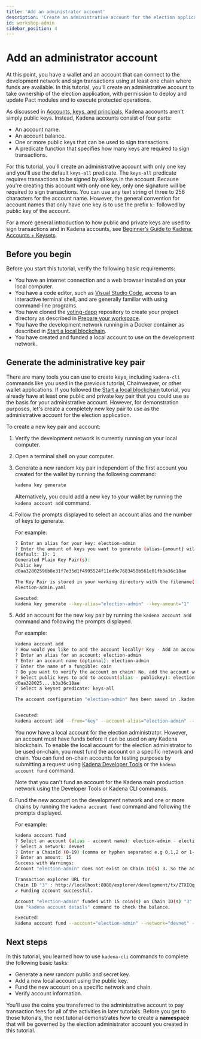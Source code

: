 ```yaml
---
title: 'Add an administrator account'
description: 'Create an administrative account for the election application to control access to specific functions.'
id: workshop-admin
sidebar_position: 4
---
```


# Add an administrator account

At this point, you have a wallet and an account that can connect to the development network and sign transactions using at least one chain where funds are available. 
In this tutorial, you'll create an administrative account to take ownership of the election application, with permission to deploy and update Pact modules and to execute protected operations.

As discussed in [Accounts, keys, and principals](/smart-contracts/accoounts), Kadena accounts aren't simply public keys.
Instead, Kadena accounts consist of four parts:

- An account name.
- An account balance.
- One or more public keys that can be used to sign transactions.
- A predicate function that specifies how many keys are required to sign transactions.

For this tutorial, you'll create an administrative account with only one key and you'll use the default `keys-all` predicate. 
The `keys-all` predicate requires transactions to be signed by all keys in the account. 
Because you're creating this account with only one key, only one signature will be required to sign transactions. 
You can use any text string of three to 256 characters for the account name. 
However, the general convention for account names that only have one key is to use the prefix `k:` followed by public key of the account.

For a more general introduction to how public and private keys are used to sign transactions and in Kadena accounts, see [Beginner’s Guide to Kadena: Accounts + Keysets](https://medium.com/kadena-io/beginners-guide-to-kadena-accounts-keysets-fb7f32104291).

## Before you begin

Before you start this tutorial, verify the following basic requirements:

- You have an internet connection and a web browser installed on your local computer.
- You have a code editor, such as [Visual Studio Code](https://code.visualstudio.com/download), access to an interactive terminal shell, and are generally familiar with using command-line programs.
- You have cloned the [voting-dapp](https://github.com/kadena-community/voting-dapp.git) repository to create your project directory as described in [Prepare your workspace](/resources/election-workshop/workshop-prepare).
- You have the development network running in a Docker container as described in [Start a local blockchain](/resources/election-workshop/workshop-start).
- You have created and funded a local account to use on the development network.

## Generate the administrative key pair

There are many tools you can use to create keys, including `kadena-cli` commands like you used in the previous tutorial, Chainweaver, or other wallet applications. 
If you followed the [Start a local blockchain](/resources/election-workshop/workshop-start) tutorial, you already have at least one public and private key pair that you could use as the basis for your administrative account. 
However, for demonstration purposes, let's create a completely new key pair to use as the administrative account for the election application.

To create a new key pair and account:

1. Verify the development network is currently running on your local computer.
2. Open a terminal shell on your computer.
3. Generate a new random key pair independent of the first account you created for the wallet by running the following command:
   
   ```bash
   kadena key generate
   ```

   Alternatively, you could add a new key to your wallet by running the `kadena account add` command.

4. Follow the prompts displayed to select an account alias and the number of keys to generate.
   
   For example:
   
   ```bash
   ? Enter an alias for your key: election-admin
   ? Enter the amount of keys you want to generate (alias-{amount} will increment) 
   (default: 1): 1
   Generated Plain Key Pair(s):
   Public key
   d0aa32802596b8e31f7e35d1f4995524f11ed9c7683450b561e01fb3a36c18ae
   
   The Key Pair is stored in your working directory with the filename(s):
   election-admin.yaml
   
   Executed:
   kadena key generate --key-alias="election-admin" --key-amount="1"
   ```

5. Add an account for the new key pair by running the `kadena account add` command and following the prompts displayed.

   For example:

   ```bash
   kadena account add                      
   ? How would you like to add the account locally? Key - Add an account by providing public keys from a key file or entering key details manually
   ? Enter an alias for an account: election-admin
   ? Enter an account name (optional): election-admin
   ? Enter the name of a fungible: coin
   ? Do you want to verify the account on chain? No, add the account without verifying on chain
   ? Select public keys to add to account(alias - publickey): election-admin.yaml 
   d0aa328025....b3a36c18ae
   ? Select a keyset predicate: keys-all
   
   The account configuration "election-admin" has been saved in .kadena/accounts/election-admin.yaml
   
   
   Executed:
   kadena account add --from="key" --account-alias="election-admin" --account-name="election-admin" --fungible="coin" --public-keys="d0aa32802596b8e31f7e35d1f4995524f11ed9c7683450b561e01fb3a36c18ae" --predicate="keys-all" 
   ```

   You now have a local account for the election administrator.
   However, an account must have funds before it can be used on any Kadena blockchain.
   To enable the local account for the election administrator to be used on-chain, you must fund the account on a specific network and chain.
   You can fund on-chain accounts for testing purposes by submitting a request using [Kadena Developer Tools](https://tools.kadena.io/) or the `kadena account fund` command.

   Note that you can't fund an account for the Kadena main production network using the Developer Tools or Kadena CLI commands.

6. Fund the new account on the development network and one or more chains by running the `kadena account fund` command and following the prompts displayed.

   For example:

   ```bash
   kadena account fund
   ? Select an account (alias - account name): election-admin - election-admin
   ? Select a network: devnet
   ? Enter a ChainId (0-19) (comma or hyphen separated e.g 0,1,2 or 1-5 or all): 3
   ? Enter an amount: 15
   Success with Warnings:
   Account "election-admin" does not exist on Chain ID(s) 3. So the account will be created on these Chain ID(s).
   
   Transaction explorer URL for 
   Chain ID "3" : http://localhost:8080/explorer/development/tx/ZTXIQqmYhaUjEnl-BP4ajOzRdQeHz5C2FX76l4bC7hk
   ✔ Funding account successful.
   
   Account "election-admin" funded with 15 coin(s) on Chain ID(s) "3" in development network.
   Use "kadena account details" command to check the balance.
   
   Executed:
   kadena account fund --account="election-admin" --network="devnet" --chain-ids="3" --amount="15"
   ```

## Next steps

In this tutorial, you learned how to use `kadena-cli` commands to complete the following basic tasks:

- Generate a new random public and secret key.
- Add a new local account using the public key.
- Fund the new account on a specific network and chain.
- Verify account information.

You'll use the coins you transferred to the administrative account to pay transaction fees for all of the activities in later tutorials. 
Before you get to those tutorials, the next tutorial demonstrates how to create a **namespace** that will be governed by the election administrator account you created in this tutorial.
